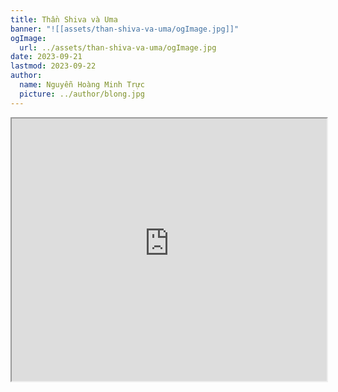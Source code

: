 ```yaml
---
title: Thần Shiva và Uma
banner: "![[assets/than-shiva-va-uma/ogImage.jpg]]"
ogImage:
  url: ../assets/than-shiva-va-uma/ogImage.jpg
date: 2023-09-21
lastmod: 2023-09-22
author:
  name: Nguyễn Hoàng Minh Trực
  picture: ../author/blong.jpg
---
```

<iframe src="https://projectscanner.streamlit.app/Than-Shiva-va-Uma/?embed=true" style="height:420px;width:100%;"></iframe>